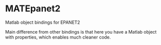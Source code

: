 MATEpanet2
==========

Matlab object bindings for EPANET2

Main difference from other bindings is that here you have a Matlab object with properties, which enables
much cleaner code.
